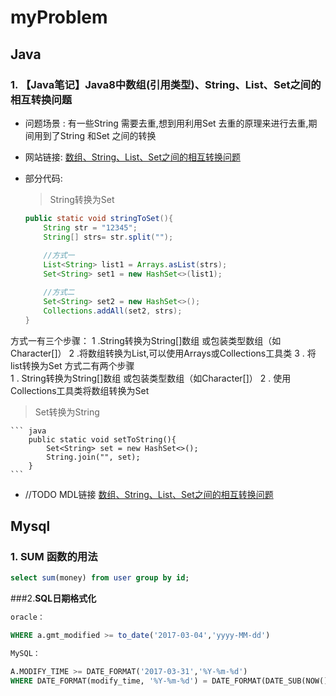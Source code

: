 # myProblem


##   Java

###  1. 【Java笔记】Java8中数组(引用类型)、String、List、Set之间的相互转换问题

* 问题场景 : 有一些String 需要去重,想到用利用Set 去重的原理来进行去重,期间用到了String 和Set 之间的转换
* 网站链接: [数组、String、List、Set之间的相互转换问题](https://blog.csdn.net/SnailMann/article/details/80614006)
* 部分代码: 
   >  String转换为Set
	
	``` java
	public static void stringToSet(){
		String str = "12345";
		String[] strs= str.split("");
		
		//方式一
		List<String> list1 = Arrays.asList(strs);
		Set<String> set1 = new HashSet<>(list1);

		//方式二
		Set<String> set2 = new HashSet<>();
		Collections.addAll(set2, strs);
	}
	```
方式一有三个步骤：
1 .String转换为String[]数组 或包装类型数组（如Character[]）
2 .将数组转换为List,可以使用Arrays或Collections工具类
3 . 将list转换为Set
方式二有两个步骤  
1 . String转换为String[]数组 或包装类型数组（如Character[]）
2 . 使用Collections工具类将数组转换为Set


 > Set转换为String

    ``` java
    	public static void setToString(){
    		Set<String> set = new HashSet<>();
    		String.join("", set);
    	}
    ```
    
    
*  //TODO MDL链接 [数组、String、List、Set之间的相互转换问题](introduce.md)





##  Mysql
### 1. **SUM 函数的用法**
```sql
select sum(money) from user group by id;
```

###2.**SQL日期格式化**
```sql
oracle：

WHERE a.gmt_modified >= to_date('2017-03-04','yyyy-MM-dd')

MySQL：

A.MODIFY_TIME >= DATE_FORMAT('2017-03-31','%Y-%m-%d') 
WHERE DATE_FORMAT(modify_time, '%Y-%m-%d') = DATE_FORMAT(DATE_SUB(NOW(), INTERVAL 2 DAY),'%Y-%m-%d')
```





